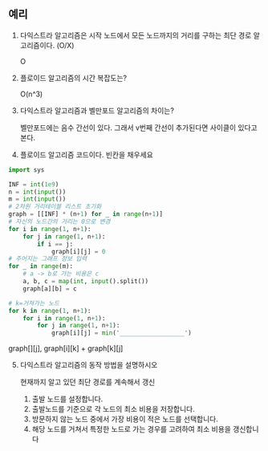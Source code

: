 ## 예리

1. 다익스트라 알고리즘은 시작 노드에서 모든 노드까지의 거리를 구하는 최단 경로 알고리즘이다. (O/X)

   O

2. 플로이드 알고리즘의 시간 복잡도는?

   O(n^3)

3. 다익스트라 알고리즘과 벨만포드 알고리즘의 차이는?

   벨만포드에는 음수 간선이 있다. 그래서 v번째 간선이 추가된다면 사이클이 있다고 본다.

4. 플로이드 알고리즘 코드이다. 빈칸을 채우세요

```python
import sys

INF = int(1e9)
n = int(input())
m = int(input())
# 2차원 거리테이블 리스트 초기화
graph = [[INF] * (n+1) for _ in range(n+1)]
# 자신의 노드간의 거리는 0으로 변경
for i in range(1, n+1):
    for j in range(1, n+1):
        if i == j:
            graph[i][j] = 0
# 주어지는 그래프 정보 입력
for _ in range(m):
    # a -> b로 가는 비용은 c
    a, b, c = map(int, input().split())
    graph[a][b] = c

# k=거쳐가는 노드
for k in range(1, n+1):
    for i in range(1, n+1):
        for j in range(1, n+1):
            graph[i][j] = min('__________________')
```

graph[][j], graph[i][k] + graph[k][j]

5. 다익스트라 알고리즘의 동작 방법을 설명하시오

   현재까지 알고 있던 최단 경로를 계속해서 갱신

   1. 출발 노드를 설정합니다.
   2. 출발노드를 기준으로 각 노드의 최소 비용을 저장합니다.
   3. 방문하지 않는 노드 중에서 가장 비용이 적은 노드를 선택합니다.
   4. 해당 노드를 거쳐서 특정한 노드로 가는 경우를 고려하여 최소 비용을 갱신합니다
